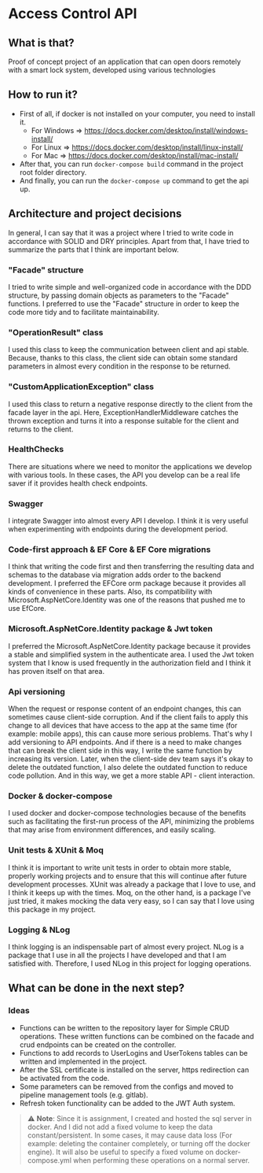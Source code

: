 # Access Control API

## What is that?
Proof of concept project of an application that can open doors remotely with a smart lock system, developed using various technologies

## How to run it?

* First of all, if docker is not installed on your computer, you need to install it.
	* For Windows => https://docs.docker.com/desktop/install/windows-install/
	* For Linux => https://docs.docker.com/desktop/install/linux-install/
	* For Mac => https://docs.docker.com/desktop/install/mac-install/
* After that, you can run ```docker-compose build``` command in the project root folder directory.
* And finally, you can run the ```docker-compose up``` command to get the api up.

## Architecture and project decisions
In general, I can say that it was a project where I tried to write code in accordance with SOLID and DRY principles. Apart from that, I have tried to summarize the parts that I think are important below.

### "Facade" structure
I tried to write simple and well-organized code in accordance with the DDD structure, by passing domain objects as parameters to the "Facade" functions. I preferred to use the "Facade" structure in order to keep the code more tidy and to facilitate maintainability.

### "OperationResult" class
I used this class to keep the communication between client and api stable. Because, thanks to this class, the client side can obtain some standard parameters in almost every condition in the response to be returned.

### "CustomApplicationException" class
I used this class to return a negative response directly to the client from the facade layer in the api. Here, ExceptionHandlerMiddleware catches the thrown exception and turns it into a response suitable for the client and returns to the client.

### HealthChecks
There are situations where we need to monitor the applications we develop with various tools. In these cases, the API you develop can be a real life saver if it provides health check endpoints.

### Swagger
I integrate Swagger into almost every API I develop. I think it is very useful when experimenting with endpoints during the development period.

###  Code-first approach & EF Core & EF Core migrations
I think that writing the code first and then transferring the resulting data and schemas to the database via migration adds order to the backend development. I preferred the EFCore orm package because it provides all kinds of convenience in these parts. Also, its compatibility with Microsoft.AspNetCore.Identity was one of the reasons that pushed me to use EfCore.

### Microsoft.AspNetCore.Identity package & Jwt token
I preferred the Microsoft.AspNetCore.Identity package because it provides a stable and simplified system in the authenticate area. I used the Jwt token system that I know is used frequently in the authorization field and I think it has proven itself on that area.

### Api versioning
When the request or response content of an endpoint changes, this can sometimes cause client-side corruption. And if the client fails to apply this change to all devices that have access to the app at the same time (for example: mobile apps), this can cause more serious problems. That's why I add versioning to API endpoints. And if there is a need to make changes that can break the client side in this way, I write the same function by increasing its version. Later, when the client-side dev team says it's okay to delete the outdated function, I also delete the outdated function to reduce code pollution. And in this way, we get a more stable API - client interaction.

### Docker & docker-compose
I used docker and docker-compose technologies because of the benefits such as facilitating the first-run process of the API, minimizing the problems that may arise from environment differences, and easily scaling.

### Unit tests & XUnit & Moq
I think it is important to write unit tests in order to obtain more stable, properly working projects and to ensure that this will continue after future development processes. XUnit was already a package that I love to use, and I think it keeps up with the times. Moq, on the other hand, is a package I've just tried, it makes mocking the data very easy, so I can say that I love using this package in my project.

### Logging & NLog
I think logging is an indispensable part of almost every project. NLog is a package that I use in all the projects I have developed and that I am satisfied with. Therefore, I used NLog in this project for logging operations.

## What can be done in the next step?

### Ideas
* Functions can be written to the repository layer for Simple CRUD operations. These written functions can be combined on the facade and crud endpoints can be created on the controller.
* Functions to add records to UserLogins and UserTokens tables can be written and implemented in the project.
* After the SSL certificate is installed on the server, https redirection can be activated from the code.
* Some parameters can be removed from the configs and moved to pipeline management tools (e.g. gitlab).
* Refresh token functionality can be added to the JWT Auth system.

> :warning: **Note**: Since it is assignment, I created and hosted the sql server in docker.  And I did not add a fixed volume to keep the data constant/persistent. In some cases, it may cause data loss (For example: deleting the container completely, or turning off the docker engine). It will also be useful to specify a fixed volume on docker-compose.yml when performing these operations on a normal server.